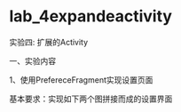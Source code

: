 # lab_4expandeactivity
实验四: 扩展的Activity

一、实验内容

1、使用PrefereceFragment实现设置页面

基本要求：实现如下两个图拼接而成的设置界面
